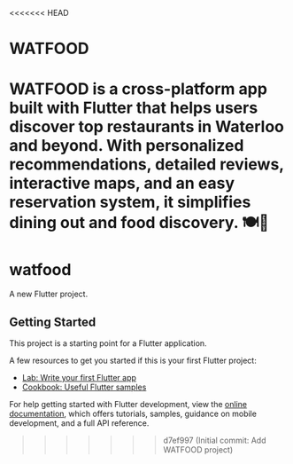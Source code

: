 <<<<<<< HEAD
# WATFOOD
WATFOOD is a cross-platform app built with Flutter that helps users discover top restaurants in Waterloo and beyond. With personalized recommendations, detailed reviews, interactive maps, and an easy reservation system, it simplifies dining out and food discovery. 🍽️📱
=======
# watfood

A new Flutter project.

## Getting Started

This project is a starting point for a Flutter application.

A few resources to get you started if this is your first Flutter project:

- [Lab: Write your first Flutter app](https://docs.flutter.dev/get-started/codelab)
- [Cookbook: Useful Flutter samples](https://docs.flutter.dev/cookbook)

For help getting started with Flutter development, view the
[online documentation](https://docs.flutter.dev/), which offers tutorials,
samples, guidance on mobile development, and a full API reference.
>>>>>>> d7ef997 (Initial commit: Add WATFOOD project)
